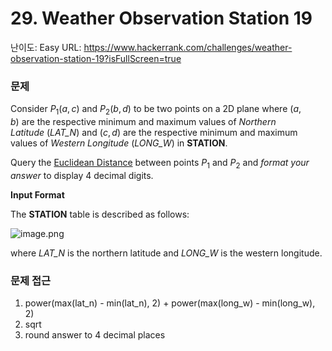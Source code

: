# 29. Weather Observation Station 19

난이도: Easy
URL: https://www.hackerrank.com/challenges/weather-observation-station-19?isFullScreen=true

### 문제

Consider $P_1(a,c)$ and $P_2(b,d)$ to be two points on a 2D plane where $(a, b)$ are the respective minimum and maximum values of *Northern Latitude* (*LAT_N*) and $(c, d)$ are the respective minimum and maximum values of *Western Longitude* (*LONG_W*) in **STATION**.

Query the [Euclidean Distance](https://en.wikipedia.org/wiki/Euclidean_distance) between points $P_1$ and $P_2$ and *format your answer* to display 4 decimal digits.

**Input Format**

The **STATION** table is described as follows:

![image.png](29%20Weather%20Observation%20Station%2019%20150bdab641518083969fd57e28b7a2b3/image.png)

where *LAT_N* is the northern latitude and *LONG_W* is the western longitude.

### 문제 접근

1. power(max(lat_n) - min(lat_n), 2) + power(max(long_w) - min(long_w), 2)
2. sqrt
3. round answer to 4 decimal places